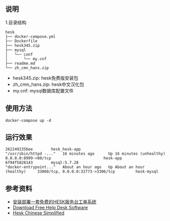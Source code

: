## 说明
1.目录结构
```
hesk
├── docker-compose.yml
├── Dockerfile
├── hesk345.zip
├── mysql
│   └── conf
│       └── my.cnf
├── readme.md
└── zh_cmn_hans.zip
```

- hesk345.zip: hesk免费版安装包
- zh_cmn_hans.zip: hesk中文汉化包
- my.cnf: mysql数据库配置文件

## 使用方法
```
docker-compose up -d
```

## 运行效果
```
2622492356ee        hesk_hesk-app                                              "/usr/sbin/httpd -..."   16 minutes ago      Up 16 minutes (unhealthy)      0.0.0.0:8999->80/tcp                       hesk-app
6f94f5828143        mysql:5.7.28                                               "docker-entrypoint..."   About an hour ago   Up About an hour (healthy)     33060/tcp, 0.0.0.0:32773->3306/tcp         hesk-mysql
```

## 参考资料
- [安装部署一套免费的HESK服务台工单系统][1]
- [Download Free Help Desk Software][2]
- [Hesk Chinese Simplified][3]

[1]: https://blog.csdn.net/Junson142099/article/details/112945887
[2]: https://www.hesk.com/download.php
[3]: https://www.hesk.com/language/info.php?tag=zh_cmn_hans
